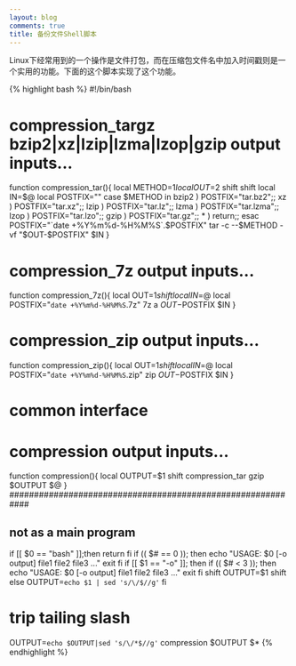 ```yaml
---
layout: blog
comments: true
title: 备份文件Shell脚本
---
```


Linux下经常用到的一个操作是文件打包，而在压缩包文件名中加入时间戳则是一个实用的功能。下面的这个脚本实现了这个功能。

{% highlight bash %}
#!/bin/bash
# compression_targz bzip2|xz|lzip|lzma|lzop|gzip output inputs... 
function compression_tar(){
	local METHOD=$1
	local OUT=$2
	shift
	shift
	local IN=$@
	local POSTFIX=""
	case $METHOD in
		bzip2 ) POSTFIX="tar.bz2";;
		xz ) POSTFIX="tar.xz";;
		lzip ) POSTFIX="tar.lz";;
		lzma ) POSTFIX="tar.lzma";;
		lzop ) POSTFIX="tar.lzo";;
		gzip ) POSTFIX="tar.gz";;
		* ) return;;
	esac
	POSTFIX="`date +%Y%m%d-%H%M%S`.$POSTFIX"
	tar -c --$METHOD -vf "$OUT-$POSTFIX" $IN
}
# compression_7z output inputs... 
function compression_7z(){
	local OUT=$1
	shift
	local IN=$@
	local POSTFIX="`date +%Y%m%d-%H%M%S`.7z"
	7z a $OUT-$POSTFIX $IN
}
# compression_zip output inputs...
function compression_zip(){
	local OUT=$1
	shift
	local IN=$@
	local POSTFIX="`date +%Y%m%d-%H%M%S`.zip"
	zip $OUT-$POSTFIX $IN
}
# common interface
# compression output inputs...
function compression(){
	local OUTPUT=$1
	shift
	compression_tar gzip $OUTPUT $@
}
############################################################
## not as a main program
if [[ $0 == "bash" ]];then
	return
fi
if (( $# == 0 )); then
	echo "USAGE: $0 [-o output] file1 file2 file3 ..."
	exit
fi
if [[ $1 == "-o" ]]; then
	if (( $# < 3 )); then
		echo "USAGE: $0 [-o output] file1 file2 file3 ..."
		exit
	fi
	shift
	OUTPUT=$1
	shift
else
	OUTPUT=`echo $1 | sed 's/\/$//g'`
fi
# trip tailing slash
OUTPUT=`echo $OUTPUT|sed 's/\/*$//g'`
compression $OUTPUT $*
{% endhighlight %}


